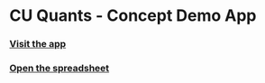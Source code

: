 # CU Quants - Concept Demo App

### [Visit the app](https://share.streamlit.io/cuquants/app/main/frontend.py)

### [Open the spreadsheet](https://docs.google.com/spreadsheets/d/1y-0I1ObMmBNRjSCXQHVt81bBOaz5_X6r0jRvElhtYxM/edit#gid=0)

